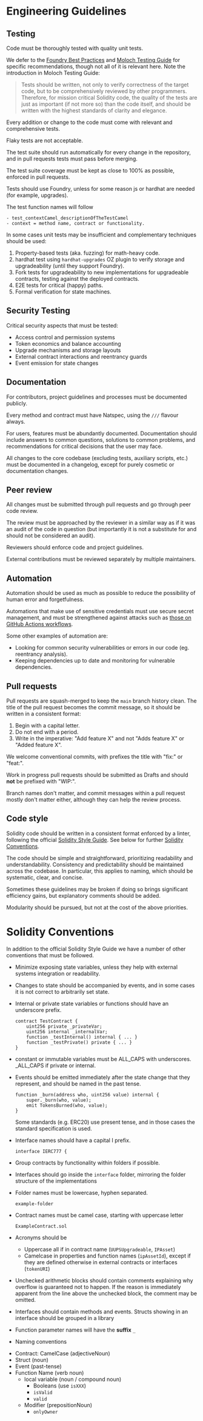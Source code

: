 # Engineering Guidelines

## Testing

Code must be thoroughly tested with quality unit tests.

We defer to the [Foundry Best Practices](https://book.getfoundry.sh/guides/best-practices) and [Moloch Testing Guide](https://github.com/MolochVentures/moloch/tree/master/test#readme) for specific recommendations, though not all of it is relevant here. Note the introduction in Moloch Testing Guide:

> Tests should be written, not only to verify correctness of the target code, but to be comprehensively reviewed by other programmers. Therefore, for mission critical Solidity code, the quality of the tests are just as important (if not more so) than the code itself, and should be written with the highest standards of clarity and elegance.

Every addition or change to the code must come with relevant and comprehensive tests.

Flaky tests are not acceptable.

The test suite should run automatically for every change in the repository, and in pull requests tests must pass before merging.

The test suite coverage must be kept as close to 100% as possible, enforced in pull requests.

Tests should use Foundry, unless for some reason js or hardhat are needed (for example, upgrades).

The test function names will follow

```
- test_contextCamel_descriptionOfTheTestCamel
- context = method name, contract or functionality.
```

In some cases unit tests may be insufficient and complementary techniques should be used:

1. Property-based tests (aka. fuzzing) for math-heavy code.
2. hardhat test using `hardhat-upgrades` OZ plugin to verify storage and upgradeability (until they support Foundry).
3. Fork tests for upgradeability to new implementations for upgradeable contracts, testing against the deployed contracts.
4. E2E tests for critical (happy) paths.
5. Formal verification for state machines.

## Security Testing

Critical security aspects that must be tested:
- Access control and permission systems
- Token economics and balance accounting
- Upgrade mechanisms and storage layouts
- External contract interactions and reentrancy guards
- Event emission for state changes

## Documentation

For contributors, project guidelines and processes must be documented publicly.

Every method and contract must have Natspec, using the `///` flavour always.

For users, features must be abundantly documented. Documentation should include answers to common questions, solutions to common problems, and recommendations for critical decisions that the user may face.

All changes to the core codebase (excluding tests, auxiliary scripts, etc.) must be documented in a changelog, except for purely cosmetic or documentation changes.

## Peer review

All changes must be submitted through pull requests and go through peer code review.

The review must be approached by the reviewer in a similar way as if it was an audit of the code in question (but importantly it is not a substitute for and should not be considered an audit).

Reviewers should enforce code and project guidelines.

External contributions must be reviewed separately by multiple maintainers.

## Automation

Automation should be used as much as possible to reduce the possibility of human error and forgetfulness.

Automations that make use of sensitive credentials must use secure secret management, and must be strengthened against attacks such as [those on GitHub Actions workflows](https://github.com/nikitastupin/pwnhub).

Some other examples of automation are:

- Looking for common security vulnerabilities or errors in our code (eg. reentrancy analysis).
- Keeping dependencies up to date and monitoring for vulnerable dependencies.

## Pull requests

Pull requests are squash-merged to keep the `main` branch history clean. The title of the pull request becomes the commit message, so it should be written in a consistent format:

1) Begin with a capital letter.
2) Do not end with a period.
3) Write in the imperative: "Add feature X" and not "Adds feature X" or "Added feature X".

We welcome conventional commits, with prefixes the title with "fix:" or "feat:".

Work in progress pull requests should be submitted as Drafts and should **not** be prefixed with "WIP:".

Branch names don't matter, and commit messages within a pull request mostly don't matter either, although they can help the review process.

## Code style

Solidity code should be written in a consistent format enforced by a linter, following the official [Solidity Style Guide](https://docs.soliditylang.org/en/latest/style-guide.html). See below for further [Solidity Conventions](#solidity-conventions).

The code should be simple and straightforward, prioritizing readability and understandability. Consistency and predictability should be maintained across the codebase. In particular, this applies to naming, which should be systematic, clear, and concise.

Sometimes these guidelines may be broken if doing so brings significant efficiency gains, but explanatory comments should be added.

Modularity should be pursued, but not at the cost of the above priorities.

# Solidity Conventions

In addition to the official Solidity Style Guide we have a number of other conventions that must be followed.

* Minimize exposing state variables, unless they help with external systems integration or readability.

* Changes to state should be accompanied by events, and in some cases it is not correct to arbitrarily set state.

* Internal or private state variables or functions should have an underscore prefix.

  ```solidity
  contract TestContract {
      uint256 private _privateVar;
      uint256 internal _internalVar;
      function _testInternal() internal { ... }
      function _testPrivate() private { ... }
  }
  ```
* constant or immutable variables must be ALL_CAPS with underscores. _ALL_CAPS if private or internal.

* Events should be emitted immediately after the state change that they
  represent, and should be named in the past tense.

  ```solidity
  function _burn(address who, uint256 value) internal {
      super._burn(who, value);
      emit TokensBurned(who, value);
  }
  ```

  Some standards (e.g. ERC20) use present tense, and in those cases the
  standard specification is used.
  
* Interface names should have a capital I prefix.

  ```solidity
  interface IERC777 {
  ```

* Group contracts by functionality within folders if possible.
  
* Interfaces should go inside the `interface` folder, mirroring the folder structure of the implementations

* Folder names must be lowercase, hyphen separated.

  ```
  example-folder
  ```

* Contract names must be camel case, starting with uppercase letter

  ```
  ExampleContract.sol
  ```

* Acronyms should be
  * Uppercase all if in contract name (`UUPSUpgradeable`, `IPAsset`)
  * Camelcase in properties and function names (`ipAssetId`), except if they are defined otherwise in external contracts or interfaces (`tokenURI`)

* Unchecked arithmetic blocks should contain comments explaining why overflow is guaranteed not to happen. If the reason is immediately apparent from the line above the unchecked block, the comment may be omitted.

* Interfaces should contain methods and events. Structs showing in an interface should be grouped in a library

* Function parameter names will have the **suffix** `_`
  
*  Naming conventions
  - Contract: CamelCase (adjectiveNoun)
  - Struct (noun)
  - Event (past-tense)
  - Function Name (verb noun)
    - local variable (noun / compound noun)
        - Booleans (use `isXXX`)
        - `isValid`
        - `valid`
    - Modifier (prepositionNoun)
        - `onlyOwner`
